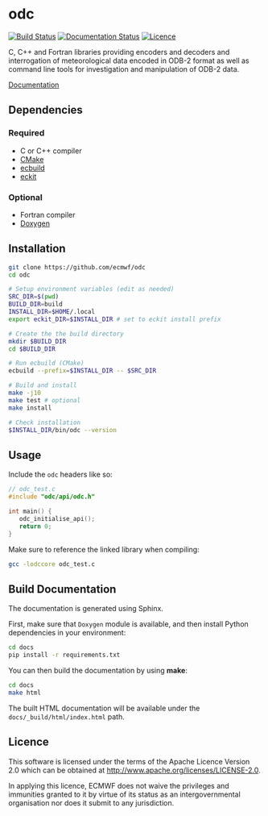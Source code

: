 # odc

[![Build Status](https://img.shields.io/github/workflow/status/ecmwf/odc/Continuous%20Integration/develop)](https://github.com/ecmwf/odc/actions/workflows/ci.yml)
[![Documentation Status](https://readthedocs.org/projects/odc/badge/?version=latest)](https://odc.readthedocs.io/en/latest/?badge=latest)
[![Licence](https://img.shields.io/github/license/ecmwf/odc)](https://github.com/ecmwf/odc/blob/develop/LICENSE)

C, C++ and Fortran libraries providing encoders and decoders and interrogation of meteorological data encoded in ODB-2 format as well as command line tools for investigation and manipulation of ODB-2 data.

[Documentation]

## Dependencies

### Required

* C or C++ compiler
* [CMake]
* [ecbuild]
* [eckit]

### Optional

* Fortran compiler
* [Doxygen]

## Installation

```sh
git clone https://github.com/ecmwf/odc
cd odc

# Setup environment variables (edit as needed)
SRC_DIR=$(pwd)
BUILD_DIR=build
INSTALL_DIR=$HOME/.local
export eckit_DIR=$INSTALL_DIR # set to eckit install prefix

# Create the the build directory
mkdir $BUILD_DIR
cd $BUILD_DIR

# Run ecbuild (CMake)
ecbuild --prefix=$INSTALL_DIR -- $SRC_DIR

# Build and install
make -j10
make test # optional
make install

# Check installation
$INSTALL_DIR/bin/odc --version
```

## Usage

Include the `odc` headers like so:

```c
// odc_test.c
#include "odc/api/odc.h"

int main() {
   odc_initialise_api();
   return 0;
}
```

Make sure to reference the linked library when compiling:

```sh
gcc -lodccore odc_test.c
```

## Build Documentation

The documentation is generated using Sphinx.

First, make sure that `Doxygen` module is available, and then install Python dependencies in your environment:

```sh
cd docs
pip install -r requirements.txt
```

You can then build the documentation by using **make**:

```sh
cd docs
make html
```

The built HTML documentation will be available under the `docs/_build/html/index.html` path.

## Licence

This software is licensed under the terms of the Apache Licence Version 2.0 which can be obtained at http://www.apache.org/licenses/LICENSE-2.0.

In applying this licence, ECMWF does not waive the privileges and immunities granted to it by virtue of its status as an intergovernmental organisation nor does it submit to any jurisdiction.

[Documentation]: https://odc.readthedocs.io/en/latest/
[CMake]: https://cmake.org
[ecbuild]: https://github.com/ecmwf/ecbuild
[eckit]: https://github.com/ecmwf/eckit
[Doxygen]: https://www.doxygen.nl
